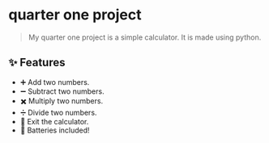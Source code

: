 # quarter one project

> My quarter one project is a simple calculator. It is made using python.

## ✨ Features

- ➕ Add two numbers.
- ➖ Subtract two numbers.
- ✖️ Multiply two numbers.
- ➗ Divide two numbers.
- 🚪 Exit the calculator.
- 🔋 Batteries included!
